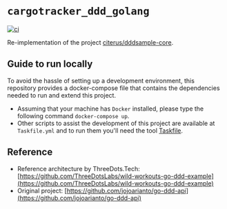 # `cargotracker_ddd_golang`

[![ci](https://github.com/flowck/news_service_ddd_golang/actions/workflows/ci.yml/badge.svg)](https://github.com/flowck/news_service_ddd_golang/actions/workflows/ci.yml)

Re-implementation of the project [citerus/dddsample-core](https://github.com/citerus/dddsample-core).

## Guide to run locally

To avoid the hassle of setting up a development environment, this repository provides a docker-compose file that contains
the dependencies needed to run and extend this project.

- Assuming that your machine has `Docker` installed, please type the following command `docker-compose up`.
- Other scripts to assist the development of this project are available at `Taskfile.yml` and to run them you'll need the tool [Taskfile](https://taskfile.dev/).  

## Reference

- Reference architecture by ThreeDots.Tech: [https://github.com/ThreeDotsLabs/wild-workouts-go-ddd-example](https://github.com/ThreeDotsLabs/wild-workouts-go-ddd-example)
- Original project: [https://github.com/jojoarianto/go-ddd-api](https://github.com/jojoarianto/go-ddd-api)